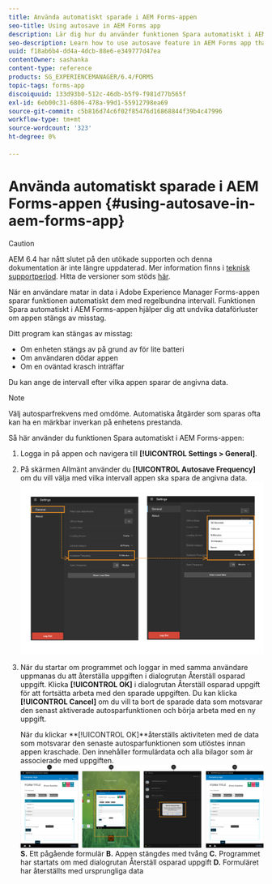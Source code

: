 ```yaml
---
title: Använda automatiskt sparade i AEM Forms-appen
seo-title: Using autosave in AEM Forms app
description: Lär dig hur du använder funktionen Spara automatiskt i AEM Forms-appen för att undvika dataförlust.
seo-description: Learn how to use autosave feature in AEM Forms app that lets you avoid data loss.
uuid: f18ab6b4-dd4a-4dcb-88e6-e349777d47ea
contentOwner: sashanka
content-type: reference
products: SG_EXPERIENCEMANAGER/6.4/FORMS
topic-tags: forms-app
discoiquuid: 133d93b0-512c-46db-b5f9-f981d77b565f
exl-id: 6eb00c31-6806-478a-99d1-55912798ea69
source-git-commit: c5b816d74c6f02f85476d16868844f39b4c47996
workflow-type: tm+mt
source-wordcount: '323'
ht-degree: 0%

---
```


# Använda automatiskt sparade i AEM Forms-appen {#using-autosave-in-aem-forms-app}

>[!CAUTION]
>
>AEM 6.4 har nått slutet på den utökade supporten och denna dokumentation är inte längre uppdaterad. Mer information finns i [teknisk supportperiod](https://helpx.adobe.com/support/programs/eol-matrix.html). Hitta de versioner som stöds [här](https://experienceleague.adobe.com/docs/).

När en användare matar in data i Adobe Experience Manager Forms-appen sparar funktionen automatiskt dem med regelbundna intervall. Funktionen Spara automatiskt i AEM Forms-appen hjälper dig att undvika dataförluster om appen stängs av misstag.

Ditt program kan stängas av misstag:

* Om enheten stängs av på grund av för lite batteri
* Om användaren dödar appen
* Om en oväntad krasch inträffar

Du kan ange de intervall efter vilka appen sparar de angivna data.

>[!NOTE]
>
>Välj autosparfrekvens med omdöme. Automatiska åtgärder som sparas ofta kan ha en märkbar inverkan på enhetens prestanda.

Så här använder du funktionen Spara automatiskt i AEM Forms-appen:

1. Logga in på appen och navigera till **[!UICONTROL Settings > General]**.
1. På skärmen Allmänt använder du **[!UICONTROL Autosave Frequency]** om du vill välja med vilka intervall appen ska spara de angivna data.
   [ ![Ställa in autosparfrekvens](assets/using-autosave-freq-07.png)](assets/using-autosave-freq-07-1.png)

1. När du startar om programmet och loggar in med samma användare uppmanas du att återställa uppgiften i dialogrutan Återställ osparad uppgift. Klicka **[!UICONTROL OK]** i dialogrutan Återställ osparad uppgift för att fortsätta arbeta med den sparade uppgiften. Du kan klicka **[!UICONTROL Cancel]** om du vill ta bort de sparade data som motsvarar den senast aktiverade autosparfunktionen och börja arbeta med en ny uppgift.

   När du klickar **[!UICONTROL OK]**återställs aktiviteten med de data som motsvarar den senaste autosparfunktionen som utlöstes innan appen kraschade. Den innehåller formulärdata och alla bilagor som är associerade med uppgiften.
   [ ![Hämta en uppgift som återställts ](assets/autosave-flow.png)](assets/using-autosave-freq-06.png)**S.** Ett pågående formulär **B.** Appen stängdes med tvång **C.** Programmet har startats om med dialogrutan Återställ osparad uppgift **D.** Formuläret har återställts med ursprungliga data
